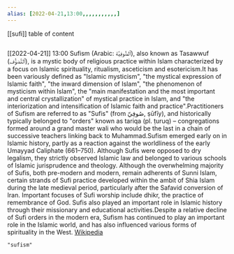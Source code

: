 ```yaml
---
alias: [2022-04-21,13:00,,,,,,,,,,,]
---
```

[[sufi]]
table of content
```toc
```

[[2022-04-21]] 13:00
Sufism (Arabic: ٱلصُّوفِيَّة), also known as Tasawwuf (ٱلتَّصَوُّف), is a mystic body of religious practice within Islam characterized by a focus on Islamic spirituality, ritualism, asceticism and esotericism.It has been variously defined as "Islamic mysticism", "the mystical expression of Islamic faith", "the inward dimension of Islam", "the phenomenon of mysticism within Islam", the "main manifestation and the most important and central crystallization" of mystical practice in Islam, and "the interiorization and intensification of Islamic faith and practice".Practitioners of Sufism are referred to as "Sufis" (from صُوفِيّ, ṣūfīy), and historically typically belonged to "orders" known as tariqa (pl. ṭuruq) – congregations formed around a grand master wali who would be the last in a chain of successive teachers linking back to Muhammad.Sufism emerged early on in Islamic history, partly as a reaction against the worldliness of the early Umayyad Caliphate (661–750). Although Sufis were opposed to dry legalism, they strictly observed Islamic law and belonged to various schools of Islamic jurisprudence and theology. Although the overwhelming majority of Sufis, both pre-modern and modern, remain adherents of Sunni Islam, certain strands of Sufi practice developed within the ambit of Shia Islam during the late medieval period, particularly after the Safavid conversion of Iran. Important focuses of Sufi worship include dhikr, the practice of remembrance of God. Sufis also played an important role in Islamic history through their missionary and educational activities.Despite a relative decline of Sufi orders in the modern era, Sufism has continued to play an important role in the Islamic world, and has also influenced various forms of spirituality in the West.
[Wikipedia](https://en.wikipedia.org/wiki/Sufism)
```query
"sufism"
```